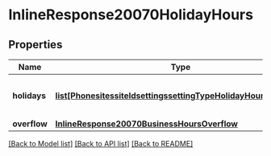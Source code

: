 # InlineResponse20070HolidayHours

## Properties
Name | Type | Description | Notes
------------ | ------------- | ------------- | -------------
**holidays** | [**list[PhonesitessiteIdsettingssettingTypeHolidayHoursHolidays]**](PhonesitessiteIdsettingssettingTypeHolidayHoursHolidays.md) | The settings for holiday hours. | [optional] 
**overflow** | [**InlineResponse20070BusinessHoursOverflow**](InlineResponse20070BusinessHoursOverflow.md) |  | [optional] 

[[Back to Model list]](../README.md#documentation-for-models) [[Back to API list]](../README.md#documentation-for-api-endpoints) [[Back to README]](../README.md)

